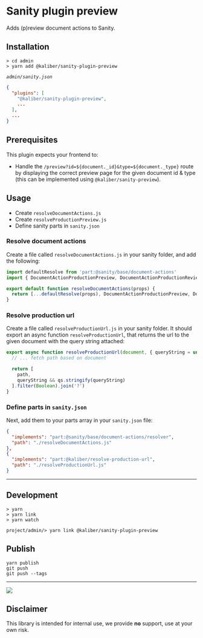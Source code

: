 # Sanity plugin preview
Adds (p)review document actions to Sanity.

## Installation

```
> cd admin
> yarn add @kaliber/sanity-plugin-preview
```

_`admin/sanity.json`_

```json
{
  "plugins": [
    "@kaliber/sanity-plugin-preview",
    ...
  ],
  ...
}
```

## Prerequisites
This plugin expects your frontend to:

- Handle the `/preview?id=${document._id}&type=${document._type}` route by displaying the correct preview page for the given document id & type (this can be implemented using `@kaliber/sanity-preview`).

## Usage

- Create `resolveDocumentActions.js`
- Create `resolveProductionPreview.js`
- Define sanity parts in `sanity.json`

### Resolve document actions

Create a file called `resolveDocumentActions.js` in your sanity folder, and add the following:

```js
import defaultResolve from 'part:@sanity/base/document-actions'
import { DocumentActionProductionPreview, DocumentActionProductionReview } from '@kaliber/sanity-plugin-preview'

export default function resolveDocumentActions(props) {
  return [...defaultResolve(props), DocumentActionProductionPreview, DocumentActionProductionReview]
}
```

### Resolve production url

Create a file called `resolveProductionUrl.js` in your sanity folder. It should export an async function `resolveProductionUrl`, that returns the url to the given document with the query string attached:

```js
export async function resolveProductionUrl(document, { queryString = undefined } = {}) {
  // ... fetch path based on document

  return [
    path,
    queryString && qs.stringify(queryString)
  ].filter(Boolean).join('?')
}
```

### Define parts in `sanity.json`

Next, add them to your parts array in your `sanity.json` file: 

```json
{
  "implements": "part:@sanity/base/document-actions/resolver",
  "path": "./resolveDocumentActions.js"
},
{
  "implements": "part:@kaliber/resolve-production-url",
  "path": "./resolveProductionUrl.js"
}
```

---

## Development

```
> yarn
> yarn link
> yarn watch
```

```
project/admin/> yarn link @kaliber/sanity-plugin-preview
```

## Publish

```
yarn publish
git push
git push --tags
```

---

![](https://media.giphy.com/media/3oriOfWPE8r5YeK3lK/giphy.gif)

## Disclaimer
This library is intended for internal use, we provide __no__ support, use at your own risk.